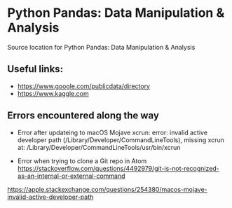# Python Pandas: Data Manipulation & Analysis

Source location for Python Pandas: Data Manipulation & Analysis

## Useful links:

- https://www.google.com/publicdata/directory
- https://www.kaggle.com


## Errors encountered along the way
- Error after updateing to macOS Mojave
xcrun: error: invalid active developer path (/Library/Developer/CommandLineTools),
missing xcrun at: /Library/Developer/CommandLineTools/usr/bin/xcrun

- Error when trying to clone a Git repo in Atom
https://stackoverflow.com/questions/4492979/git-is-not-recognized-as-an-internal-or-external-command

https://apple.stackexchange.com/questions/254380/macos-mojave-invalid-active-developer-path
